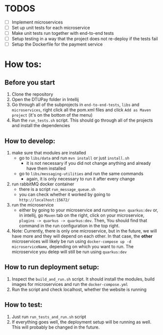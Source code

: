 # TODOS
- [ ] Implement microservices
- [ ] Set up unit tests for each microservice
- [ ] Make unit tests run together with end-to-end tests
- [ ] Setup testing in a way that the project does not re-deploy if the tests fail
- [ ] Setup the Dockerfile for the payment service

# How tos:
## Before you start
1. Clone the repository
2. Open the DTUPay folder in Intellij
3. Go through all of the subprojects in `end-to-end-tests`, `libs` and `microservices`,
right click all the pom.xml files and click `Add as Maven project` (it's on the bottom of the
menu)
4. Run the `run_tests.sh` script. This should go through all of the projects and 
install the dependencies


## How to develop:

1. make sure that modules are installed 
   - go to `libs/data` and run `mvn install` or just `install.sh`
     - it is not necessary if you did not change anything and already have them installed
   - go to `libs/messaging-utilities` and run the same commands
     - again, it is only necessary to run it after every change
2. run rabbitMQ docker container
   - there is a script `run_message_queue.sh`
   - you can check whether it worked by going to `http://localhost:15672/`
3. run the microservice
   - either by going to your microservice and running `mvn quarkus:dev` or, in intellij,
   go `Maven` tab on the right, click on your microservice, `plugins -> quarkus -> quarkus:dev`. Then,
   You should find that command in the run configuration in the top right. 
4. Note: Currently, there is only one microservice, but in the future, we will have
more and they will depend on each other. In that case, the **other** microservices will likely
be run using `docker-compose up -d microserviceName`, depending on which you want
to run. The microservice you delep will still be run using `quarkus:dev`

## How to run deployment setup:
1. Inspect the `build_and_run.sh` script. It should install the modules, build images
for microservices and run the `docker-compose.yml`
2. Run the script and check localhost, whether the website is running

## How to test:
1. Just run `run_tests_and_run.sh` script
2. If everything goes well, the deployment setup will be running as well.
This will probably be changed in the future.

